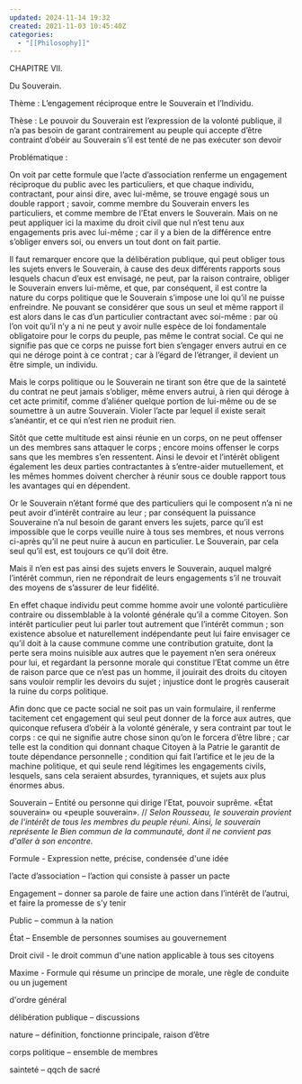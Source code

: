 ```yaml
---
updated: 2024-11-14 19:32
created: 2021-11-03 10:45:40Z
categories:
  - "[[Philosophy]]"
---
```


CHAPITRE VII.

Du Souverain.


Thème : L’engagement réciproque entre le Souverain et l’Individu.

Thèse : Le pouvoir du Souverain est l’expression de la volonté publique, il n’a pas besoin de garant contrairement au peuple qui accepte d’être contraint d’obéir au Souverain s’il est tenté de ne pas exécuter son devoir

Problématique :

  

On voit par cette formule que l’acte d’association renferme un engagement réciproque du public avec les particuliers, et que chaque individu, contractant, pour ainsi dire, avec lui-même, se trouve engagé sous un double rapport ; savoir, comme membre du Souverain envers les particuliers, et comme membre de l’Etat envers le Souverain. Mais on ne peut appliquer ici la maxime du droit civil que nul n’est tenu aux engagements pris avec lui-même ; car il y a bien de la différence entre s’obliger envers soi, ou envers un tout dont on fait partie.

  

Il faut remarquer encore que la délibération publique, qui peut obliger tous les sujets envers le Souverain, à cause des deux différents rapports sous lesquels chacun d’eux est envisagé, ne peut, par la raison contraire, obliger le Souverain envers lui-même, et que, par conséquent, il est contre la nature du corps politique que le Souverain s’impose une loi qu’il ne puisse enfreindre. Ne pouvant se considérer que sous un seul et même rapport il est alors dans le cas d’un particulier contractant avec soi-même : par où l’on voit qu’il n’y a ni ne peut y avoir nulle espèce de loi fondamentale obligatoire pour le corps du peuple, pas même le contrat social. Ce qui ne signifie pas que ce corps ne puisse fort bien s’engager envers autrui en ce qui ne déroge point à ce contrat ; car à l’égard de l’étranger, il devient un être simple, un individu.

  

Mais le corps politique ou le Souverain ne tirant son être que de la sainteté du contrat ne peut jamais s’obliger, même envers autrui, à rien qui déroge à cet acte primitif, comme d’aliéner quelque portion de lui-même ou de se soumettre à un autre Souverain. Violer l’acte par lequel il existe serait s’anéantir, et ce qui n’est rien ne produit rien.

  

Sitôt que cette multitude est ainsi réunie en un corps, on ne peut offenser un des membres sans attaquer le corps ; encore moins offenser le corps sans que les membres s’en ressentent. Ainsi le devoir et l’intérêt obligent également les deux parties contractantes à s’entre-aider mutuellement, et les mêmes hommes doivent chercher à réunir sous ce double rapport tous les avantages qui en dépendent.

  

Or le Souverain n’étant formé que des particuliers qui le composent n’a ni ne peut avoir d’intérêt contraire au leur ; par conséquent la puissance Souveraine n’a nul besoin de garant envers les sujets, parce qu’il est impossible que le corps veuille nuire à tous ses membres, et nous verrons ci-après qu’il ne peut nuire à aucun en particulier. Le Souverain, par cela seul qu’il est, est toujours ce qu’il doit être.

  

Mais il n’en est pas ainsi des sujets envers le Souverain, auquel malgré l’intérêt commun, rien ne répondrait de leurs engagements s’il ne trouvait des moyens de s’assurer de leur fidélité.

  

En effet chaque individu peut comme homme avoir une volonté particulière contraire ou dissemblable à la volonté générale qu’il a comme Citoyen. Son intérêt particulier peut lui parler tout autrement que l’intérêt commun ; son existence absolue et naturellement indépendante peut lui faire envisager ce qu’il doit à la cause commune comme une contribution gratuite, dont la perte sera moins nuisible aux autres que le payement n’en sera onéreux pour lui, et regardant la personne morale qui constitue l’Etat comme un être de raison parce que ce n’est pas un homme, il jouirait des droits du citoyen sans vouloir remplir les devoirs du sujet ; injustice dont le progrès causerait la ruine du corps politique.

  

Afin donc que ce pacte social ne soit pas un vain formulaire, il renferme tacitement cet engagement qui seul peut donner de la force aux autres, que quiconque refusera d’obéir à la volonté générale, y sera contraint par tout le corps : ce qui ne signifie autre chose sinon qu’on le forcera d’être libre ; car telle est la condition qui donnant chaque Citoyen à la Patrie le garantit de toute dépendance personnelle ; condition qui fait l’artifice et le jeu de la machine politique, et qui seule rend légitimes les engagements civils, lesquels, sans cela seraient absurdes, tyranniques, et sujets aux plus énormes abus.

  

Souverain – Entité ou personne qui dirige l’Etat, pouvoir suprême. «État souverain» ou «peuple souverain». // _Selon Rousseau, le souverain provient de l'intérêt de tous les membres du peuple réuni. Ainsi, le souverain représente le Bien commun de la communauté, dont il ne convient pas d'aller à son encontre._

Formule - Expression nette, précise, condensée d'une idée

l’acte d’association – l’action qui consiste à passer un pacte

Engagement – donner sa parole de faire une action dans l’intérêt de l’autrui, et faire la promesse de s’y tenir

Public – commun à la nation

État – Ensemble de personnes soumises au gouvernement

Droit civil - le droit commun d'une nation applicable à tous ses citoyens

Maxime - Formule qui résume un principe de morale, une règle de conduite ou un jugement

d'ordre général

délibération publique – discussions

nature – définition, fonctionne principale, raison d’être

corps politique – ensemble de membres

sainteté – qqch de sacré
